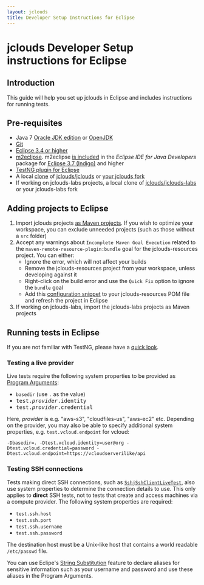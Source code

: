 ```yaml
---
layout: jclouds
title: Developer Setup Instructions for Eclipse
---
```


# jclouds Developer Setup instructions for Eclipse

## Introduction
This guide will help you set up jclouds in Eclipse and includes instructions for running tests.

## Pre-requisites
*  Java 7 [Oracle JDK edition](http://www.oracle.com/technetwork/java/javase/downloads/index.html) or [OpenJDK](http://openjdk.java.net/install/index.html)
*  [Git](http://git-scm.com/downloads)
*  [Eclipse 3.4 or higher](http://www.eclipse.org/downloads/)
*  [m2eclipse](http://www.eclipse.org/m2e/). m2eclipse [is included]() in the _Eclipse IDE for Java Developers_ package for [Eclipse 3.7 (Indigo)](http://www.eclipse.org/downloads/packages/eclipse-ide-java-developers/indigosr2) and higher
*  [TestNG plugin for Eclipse](http://testng.org/doc/download.html)
*  A local [clone](http://git-scm.com/book/en/Git-Basics-Getting-a-Git-Repository#Cloning-an-Existing-Repository) of [jclouds/jclouds](https://github.com/jclouds/jclouds/) or [your jclouds fork](https://help.github.com/articles/fork-a-repo)
*  If working on jclouds-labs projects, a local clone of [jclouds/jclouds-labs](https://github.com/jclouds/jclouds-labs) or your jclouds-labs fork

## Adding projects to Eclipse

1. Import jclouds projects [as Maven projects](http://www.sonatype.com/books/m2eclipse-book/reference/creating-sect-importing-projects.html). If you wish to optimize your workspace, you can exclude unneeded projects (such as those without a `src` folder)
2. Accept any warnings about `Incomplete Maven Goal Execution` related to the `maven-remote-resource-plugin:bundle` goal for the jclouds-resources project. You can either:
    * Ignore the error, which will not affect your builds
    * Remove the jclouds-resources project from your workspace, unless developing against it
    * Right-click on the build error and use the `Quick Fix` option to ignore the `bundle` goal
    * Add this [configuration snippet](https://gist.github.com/anonymous/5184602) to your jclouds-resources POM file and refresh the project in Eclipse
3. If working on jclouds-labs, import the jclouds-labs projects as Maven projects

## Running tests in Eclipse

If you are not familiar with TestNG, please have a [quick look](http://testng.org/doc/eclipse.html).

### Testing a live provider

Live tests require the following system properties to be provided as [Program Arguments](http://help.eclipse.org/juno/index.jsp?topic=%2Forg.eclipse.jdt.doc.user%2Ftasks%2Ftasks-executionArgs.htm):

*  `basedir` (use `.` as the value)
*  <tt>test._provider_.identity</tt>
*  <tt>test._provider_.credential</tt>

Here, _provider_ is e.g. "aws-s3", "cloudfiles-us", "aws-ec2" etc. Depending on the provider, you may also be able to specify additional system properties, e.g. `test.vcloud.endpoint` for vcloud:

```
-Dbasedir=. -Dtest.vcloud.identity=user@org -Dtest.vcloud.credential=password -Dtest.vcloud.endpoint=https://vcloudserverilike/api
```

### Testing SSH connections

Tests making direct SSH connections, such as [`SshjSshClientLiveTest`](https://github.com/jclouds/jclouds/blob/master/drivers/sshj/src/test/java/org/jclouds/sshj/SshjSshClientLiveTest.java), also use system properties to determine the connection details to use. This only applies to **direct** SSH tests, not to tests that create and access machines via a compute provider. The following system properties are required:

*  `test.ssh.host`
*  `test.ssh.port`
*  `test.ssh.username`
*  `test.ssh.password`

The destination host must be a Unix-like host that contains a world readable `/etc/passwd` file.

You can use Eclipe's [String Substitution](http://help.eclipse.org/juno/index.jsp?topic=%2Forg.eclipse.jdt.doc.user%2Freference%2Fpreferences%2Frun-debug%2Fref-string_substitution.htm&resultof=%22string%22%20%22substitution%22%20%22substitut%22%20) feature to declare aliases for sensitive information such as your username and password and use these aliases in the Program Arguments.
